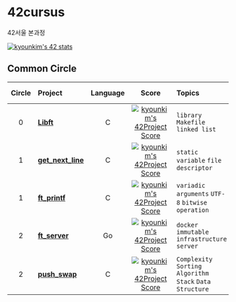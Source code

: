 # 42cursus
42서울 본과정

[![kyounkim's 42 stats](https://badge42.herokuapp.com/api/stats/kyounkim)](https://github.com/JaeSeoKim/badge42)

## Common Circle

| Circle | Project                                | Language | Score | Topics                                                          | Date of Completion |
| :----: | :------------------------------------- | :------: | :---: | :-------------------------------------------------------------- | :----------------: |
|   0    | [**Libft**](./libft)                   |    C     |[![kyounkim's 42Project Score](https://badge42.herokuapp.com/api/project/kyounkim/Libft)](https://github.com/JaeSeoKim/badge42) | `library` `Makefile` `linked list`                              |   2020. 10. 26.    |
|   1    | [**get_next_line**](./get_next_line)   |    C     |[![kyounkim's 42Project Score](https://badge42.herokuapp.com/api/project/kyounkim/get_next_line)](https://github.com/JaeSeoKim/badge42)| `static variable` `file descriptor`                             |   2020. 11. 29.    |
|   1    | [**ft_printf**](./ft_printf)           |    C     |[![kyounkim's 42Project Score](https://badge42.herokuapp.com/api/project/kyounkim/ft_printf)](https://github.com/JaeSeoKim/badge42)| `variadic arguments` `UTF-8` `bitwise operation`                |   2021. 03. 23.    |
|   2    | [**ft_server**](./ft_server)           |    Go    |[![kyounkim's 42Project Score](https://badge42.herokuapp.com/api/project/kyounkim/ft_server)](https://github.com/JaeSeoKim/badge42)| `docker` `immutable infrastructure` `server`                    |   2021. 04. 24.    |
|   2    | [**push_swap**](./pust_swap)           |    C     |[![kyounkim's 42Project Score](https://badge42.herokuapp.com/api/project/kyounkim/push_swap)](https://github.com/JaeSeoKim/badge42)| `Complexity` `Sorting Algorithm` `Stack`  `Data Structure`      |   2021. 08. 29.    |
